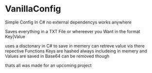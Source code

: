 # VanillaConfig


Simple Config In C# no external dependencys works anywhere 

Saves everything in a TXT File or whereever you Want in the format Key|Value 

uses a disctonary in C# to save in  memery can retreve value vis there repective Functions Keys are hashed always includeing in memery and Values are saved in Base64 can be removed though

thats all was made for an upcoming project
